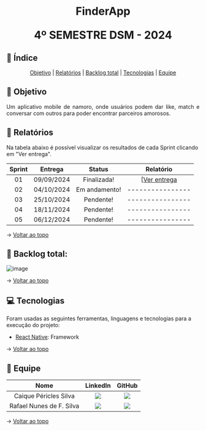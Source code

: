 <h1 align='center'>
FinderApp

4º SEMESTRE DSM - 2024
</h1>

## :mag_right: Índice
<p align='center'>
    <a href="#objetivo">Objetivo</a> | 
    <a href="#relatorios">Relatórios</a> |
    <a href="#backlog">Backlog total</a> |
    <a href="#tecnologias">Tecnologias</a> | 
    <a href="#equipe">Equipe</a> 
</p>

<span id='objetivo'>

## :dart: Objetivo
<p align='justify'>
    Um aplicativo mobile de namoro, onde usuários podem dar like, match e conversar com outros para poder encontrar parceiros amorosos.
</p>
<span id='requisitos'>

<span id='relatorios'>

## :pushpin: Relatórios
Na tabela abaixo é possível visualizar os resultados de cada Sprint clicando em "Ver entrega". 
<!-- [ver entrega](link da sprint correspondente) -->
| Sprint |  Entrega   |            Status           | Relatório |
|:------:|:----------:|:---------------------------:|:---------:|
| 01     | 09/09/2024 | Finalizada!  | [[Ver entrega](https://github.com/PasteldePaodeCoxinha/FinderApp/blob/Sprint-1/README.md#entrega) |
| 02     | 04/10/2024 | Em andamento!  | ---------------- |
| 03     | 25/10/2024 | Pendente!  | ---------------- |
| 04     | 18/11/2024 | Pendente!  | ---------------- |
| 05     | 06/12/2024 | Pendente!  | ---------------- |

→ [Voltar ao topo](#topo)

<span id='backlog'>

<h2>📑 Backlog total: </h2>

![image](https://github.com/user-attachments/assets/12faf4e8-633c-4c14-a117-11b62466392b)

→ [Voltar ao topo](#topo)

<span id='tecnologias'>

## 💻 Tecnologias
Foram usadas as seguintes ferramentas, linguagens e tecnologias para a execução do projeto:
- [React Native](https://reactnative.dev/): Framework

→ [Voltar ao topo](#topo)  
<span id="equipe">

## :busts_in_silhouette: Equipe
| Nome | LinkedIn | GitHub                                                                                    
| :-----------------------: | :------------------------------------------------------------------------------------------------------------------------------------------------------------------------------------------------------------: | :--------------------------------------------------------------------------------------------------------------------------------------------------------------------------: 
| Caique Péricles Silva     | <a href="https://www.linkedin.com/in/caiquepastelsilva" target="_blanck"> <img src="https://img.shields.io/badge/-LinkedIn-%230077B5?style=for-the-badge&logo=linkedin&logoColor=white" target="_blank">       | <a href="https://github.com/PasteldePaodeCoxinha" target="_blank"><img src="https://img.shields.io/badge/GitHub-100000?style=for-the-badge&logo=github&logoColor=white"></a> |
| Rafael Nunes de F. Silva  | <a href="https://www.linkedin.com/in/rafael-nunes-silva"  target="_blanck"> <img src="https://img.shields.io/badge/-LinkedIn-%230077B5?style=for-the-badge&logo=linkedin&logoColor=white" target="_blank">     | <a href="https://github.com/Rafael-Nunes-Silva" target="_blank"><img src="https://img.shields.io/badge/GitHub-100000?style=for-the-badge&logo=github&logoColor=white"></a>   |

→ [Voltar ao topo](#topo)

